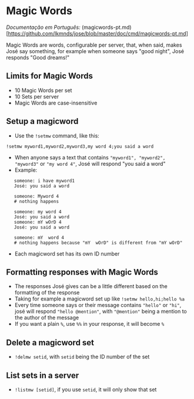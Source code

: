 Magic Words
==================

*Documentação em Português:* (magicwords-pt.md)[https://github.com/lkmnds/jose/blob/master/doc/cmd/magicwords-pt.md]

Magic Words are words, configurable per server, that, when said, makes José
say something, for example when someone says "good night", José responds "Good dreams!"

## Limits for Magic Words
 * 10 Magic Words per set
 * 10 Sets per server
 * Magic Words are case-insensitive

## Setup a magicword

 * Use the `!setmw` command, like this:
  ```
  !setmw myword1,myword2,myword3,my word 4;you said a word
  ```
  * When anyone says a text that contains `"myword1", "myword2", "myword3"` or `"my word 4"`,
   José will respond "you said a word"
 * Example:
```
   someone: i have myword1
   José: you said a word

   someone: Myword 4
   # nothing happens

   someone: my word 4
   José: you said a word
   someone: mY wOrD 4
   José: you said a word

   someone: mY  word 4
   # nothing happens because "mY  wOrD" is different from "mY wOrD"
```
  * Each magicword set has its own ID number

## Formatting responses with Magic Words
 * The responses José gives can be a little different based on the formatting of the response
  * Taking for example a magicword set up like `!setmw hello,hi;hello %a`
  * Every time someone says or their message contains `"hello"` or `"hi"`, josé will respond `"hello @mention"`, with `"@mention"` being a mention to the author of the message
  * If you want a plain `%`, use `%%` in your response, it will become `%`

## Delete a magicword set
 * `!delmw setid`, with `setid` being the ID number of the set

## List sets in a server
 * `!listmw [setid]`, if you use `setid`, it will only show that set
